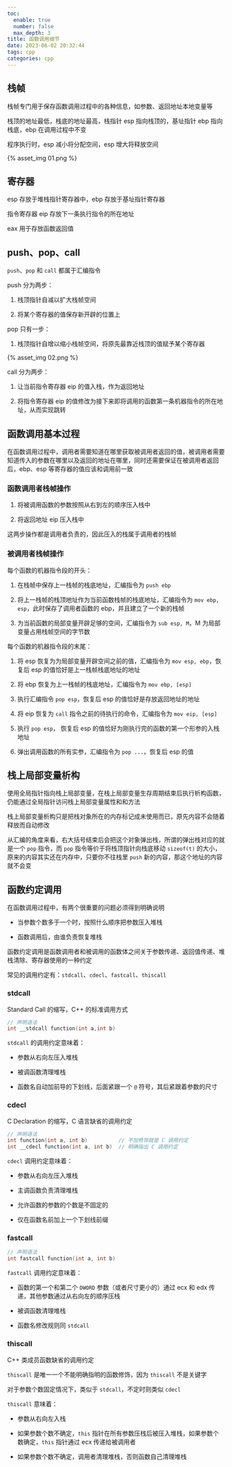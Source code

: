 ```yaml
---
toc:
  enable: true
  number: false
  max_depth: 3
title: 函数调用细节
date: 2023-06-02 20:32:44
tags: cpp
categories: cpp
---
```


## 栈帧

栈帧专门用于保存函数调用过程中的各种信息，如参数、返回地址本地变量等

栈顶的地址最低，栈底的地址最高，栈指针 esp 指向栈顶的，基址指针 ebp 指向栈底，ebp 在调用过程中不变

程序执行时，esp 减小将分配空间，esp 增大将释放空间

{% asset_img 01.png %}

## 寄存器

esp 存放于堆栈指针寄存器中，ebp 存放于基址指针寄存器

指令寄存器 eip 存放下一条执行指令的所在地址

eax 用于存放函数返回值

## push、pop、call

`push`、`pop` 和 `call` 都属于汇编指令

push 分为两步：

1. 栈顶指针自减以扩大栈帧空间

2. 将某个寄存器的值保存新开辟的位置上

pop 只有一步：

1. 栈顶指针自增以缩小栈帧空间，将原先最靠近栈顶的值赋予某个寄存器

{% asset_img 02.png %}

call 分为两步：

1. 让当前指令寄存器 eip 的值入栈，作为返回地址

2. 将指令寄存器 eip 的值修改为接下来即将调用的函数第一条机器指令的所在地址，从而实现跳转

## 函数调用基本过程

在函数调用过程中，调用者需要知道在哪里获取被调用者返回的值，被调用者需要知道传入的参数在哪里以及返回的地址在哪里，同时还需要保证在被调用者返回后，ebp、esp 等寄存器的值应该和调用前一致

### 函数调用者栈帧操作

1. 将被调用函数的参数按照从右到左的顺序压入栈中

2. 将返回地址 eip 压入栈中

这两步操作都是调用者负责的，因此压入的栈属于调用者的栈帧

### 被调用者栈帧操作

每个函数的机器指令段的开头：

1. 在栈帧中保存上一栈帧的栈底地址，汇编指令为 `push ebp`

2. 将上一栈帧的栈顶地址作为当前函数栈帧的栈底地址，汇编指令为 `mov ebp, esp`，此时保存了调用者函数的 ebp，并且建立了一个新的栈帧

3. 为当前函数的局部变量开辟足够的空间，汇编指令为 `sub esp, M`，M 为局部变量占用栈帧空间的字节数

每个函数的机器指令段的末尾：

1. 将 esp 恢复为为局部变量开辟空间之前的值，汇编指令为 `mov esp, ebp`，恢复后 esp 的值恰好是上一栈帧栈底地址的地址

2. 将 ebp 恢复为上一栈帧的栈底地址，汇编指令为 `mov ebp, [esp]`

3. 执行汇编指令 `pop esp`，恢复后 esp 的值恰好是存放返回地址的地址

4. 将 eip 恢复为 `call` 指令之前的待执行的命令，汇编指令为 `mov eip, [esp]`

5. 执行 `pop esp`， 恢复后 esp 的值恰好为刚执行完的函数的第一个形参的入栈地址

4. 弹出调用函数的所有实参，汇编指令为 `pop ...`，恢复后 esp 的值

## 栈上局部变量析构

使用全局指针指向栈上局部变量，在栈上局部变量生存周期结束后执行析构函数，仍能通过全局指针访问栈上局部变量属性和和方法

栈上局部变量析构只是把栈对象所在的内存标记成未使用而已，原先内容不会随着释放而自动修改

从汇编的角度来看，右大括号结束后会把这个对象弹出栈，所谓的弹出栈对应的就是一个 `pop` 指令，而 `pop` 指令等价于将栈顶指针向栈底移动 `sizeof(t)` 的大小，原来的内容其实还在内存中，只要你不往栈里 `push` 新的内容，那这个地址的内容就不会变

## 函数约定调用

在函数调用过程中，有两个很重要的问题必须得到明确说明

- 当参数个数多于一个时，按照什么顺序把参数压入堆栈

- 函数调用后，由谁负责恢复堆栈

函数约定调用是函数调用者和被调用的函数体之间关于参数传递、返回值传递、堆栈清除、寄存器使用的一种约定

常见的调用约定有：`stdcall`、`cdecl`、`fastcall`、`thiscall`

### stdcall

Standard Call 的缩写，C++ 的标准调用方式

```cpp
// 声明语法
int __stdcall function(int a,int b)
```

`stdcall` 的调用约定意味着：

- 参数从右向左压入堆栈

- 被调函数清理堆栈

- 函数名自动加前导的下划线，后面紧跟一个 `@` 符号，其后紧跟着参数的尺寸

### cdecl

C Declaration 的缩写，C 语言缺省的调用约定

```cpp
// 声明语法
int function(int a, int b)          // 不加修饰就是 C 调用约定 
int __cdecl function(int a, int b)  // 明确指出 C 调用约定
```

`cdecl` 调用约定意味着：

- 参数从右向左压入堆栈

- 主调函数负责清理堆栈

- 允许函数的参数的个数是不固定的

- 仅在函数名前加上一个下划线前缀

### fastcall

```cpp
// 声明语法
int fastcall function(int a, int b)  
```

`fastcall` 调用约定意味着：

- 函数的第一个和第二个 `DWORD` 参数（或者尺寸更小的）通过 ecx 和 edx 传递，其他参数通过从右向左的顺序压栈

- 被调函数清理堆栈

- 函数名修改规则同 `stdcall`

### thiscall

C++ 类成员函数缺省的调用约定

`thiscall` 是唯一一个不能明确指明的函数修饰，因为 `thiscall` 不是关键字

对于参数个数固定情况下，类似于 `stdcall`，不定时则类似 `cdecl`

`thiscall` 意味着：

- 参数从右向左入栈

- 如果参数个数不确定，`this` 指针在所有参数压栈后被压入堆栈，如果参数个数确定，`this` 指针通过 ecx 传递给被调用者

- 如果参数个数不确定，调用者清理堆栈，否则函数自己清理堆栈